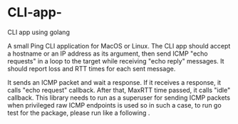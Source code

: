# CLI-app-
CLI app using golang 

A small Ping CLI application for MacOS or Linux. The CLI app should accept a hostname or an IP address as its argument, then send ICMP "echo requests" in a loop to the target while receiving "echo reply" messages. It should report loss and RTT times for each sent message.


It sends an ICMP packet and wait a response. If it receives a response, it calls "echo request" callback. After that, MaxRTT time      passed, it calls "idle" callback. This library needs to run as a superuser for sending ICMP packets when privileged raw ICMP endpoints is used so in such a case, to run go test for the package, please run like a following .

